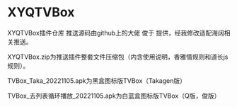 # XYQTVBox

XYQTVBox插件仓库
推送源码由github上的大佬 俊于 提供，经我修改适配海阔相关推送。

XYQTVBox.zip为推送插件整套文件压缩包（内含使用说明，香雅情规则和道长js规则）。

TVBox_Taka_20221105.apk为黑盒图标版TVBox（Takagen版）

TVBox_去列表循环播放_20221105.apk为白蓝盒图标版TVBox（Q版，俊版）

